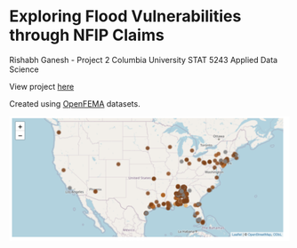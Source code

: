 # Exploring Flood Vulnerabilities through NFIP Claims
Rishabh Ganesh - Project 2 Columbia University STAT 5243 Applied Data Science

View project [here](https://rishabhg.shinyapps.io/ExploringFloodVulnerability/)

Created using [OpenFEMA](https://www.fema.gov/about/openfema/data-sets) datasets.

![image](/map.png)

